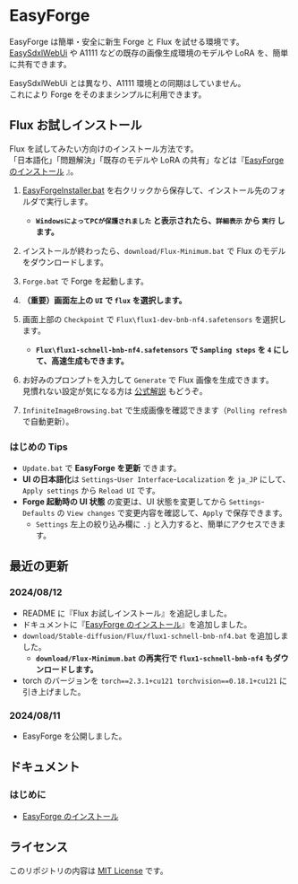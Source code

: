 ﻿# EasyForge

EasyForge は簡単・安全に新生 Forge と Flux を試せる環境です。  
[EasySdxlWebUi](https://github.com/Zuntan03/EasySdxlWebUi) や A1111 などの既存の画像生成環境のモデルや LoRA を、簡単に共有できます。

EasySdxlWebUi とは異なり、A1111 環境との同期はしていません。  
これにより Forge をそのままシンプルに利用できます。

## Flux お試しインストール

Flux を試してみたい方向けのインストール方法です。  
「日本語化」「問題解決」「既存のモデルや LoRA の共有」などは『[EasyForge のインストール](https://github.com/Zuntan03/EasyForge/wiki/EasyForge-%E3%81%AE%E3%82%A4%E3%83%B3%E3%82%B9%E3%83%88%E3%83%BC%E3%83%AB) 』。

1. [EasyForgeInstaller.bat](https://github.com/Zuntan03/EasyForge/raw/main/setup/install/EasyForgeInstaller.bat?ver=1) を右クリックから保存して、インストール先のフォルダで実行します。
	- **`WindowsによってPCが保護されました` と表示されたら、`詳細表示` から `実行` します。**
1. インストールが終わったら、`download/Flux-Minimum.bat` で Flux のモデルをダウンロードします。
1. `Forge.bat` で Forge を起動します。  
1. **（重要）画面左上の `UI` で `flux` を選択します。**
1. 画面上部の `Checkpoint` で `Flux\flux1-dev-bnb-nf4.safetensors` を選択します。
	- **`Flux\flux1-schnell-bnb-nf4.safetensors` で `Sampling steps` を `4` にして、高速生成もできます。**

1. お好みのプロンプトを入力して `Generate` で Flux 画像を生成できます。  
	見慣れない設定が気になる方は [公式解説](https://github.com/lllyasviel/stable-diffusion-webui-forge/discussions/981) もどうぞ。
1. `InfiniteImageBrowsing.bat` で生成画像を確認できます（`Polling refresh` で自動更新）。

### はじめの Tips

- `Update.bat` で **EasyForge を更新** できます。  
- **UI の日本語化**は `Settings`-`User Interface`-`Localization` を `ja_JP` にして、`Apply settings` から `Reload UI` です。
- **Forge 起動時の UI 状態** の変更は、UI 状態を変更してから `Settings`-`Defaults` の `View changes` で変更内容を確認して、`Apply` で保存できます。
	- `Settings` 左上の絞り込み欄に `.j` と入力すると、簡単にアクセスできます。

## 最近の更新

### 2024/08/12

- README に『Flux お試しインストール』を追記しました。
- ドキュメントに『[EasyForge のインストール](https://github.com/Zuntan03/EasyForge/wiki/EasyForge-%E3%81%AE%E3%82%A4%E3%83%B3%E3%82%B9%E3%83%88%E3%83%BC%E3%83%AB)』を追加しました。
- `download/Stable-diffusion/Flux/flux1-schnell-bnb-nf4.bat` を追加しました。
	- **`download/Flux-Minimum.bat` の再実行で `flux1-schnell-bnb-nf4` もダウンロードします。**
- torch のバージョンを `torch==2.3.1+cu121 torchvision==0.18.1+cu121` に引き上げました。

### 2024/08/11

- EasyForge を公開しました。

## ドキュメント

### はじめに
- [EasyForge のインストール](https://github.com/Zuntan03/EasyForge/wiki/EasyForge-%E3%81%AE%E3%82%A4%E3%83%B3%E3%82%B9%E3%83%88%E3%83%BC%E3%83%AB)

## ライセンス

このリポジトリの内容は [MIT License](./LICENSE.txt) です。
